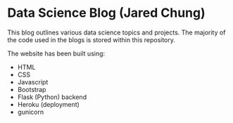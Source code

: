 # Data Science Blog (Jared Chung)

This blog outlines various data science topics and projects. The majority of the code used in the blogs is stored within this repository.

The website has been built using:
* HTML
* CSS
* Javascript
* Bootstrap
* Flask (Python) backend
* Heroku (deployment)
* gunicorn
